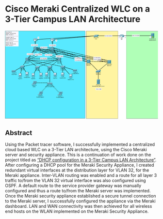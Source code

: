 # Cisco Meraki Centralized WLC on a 3-Tier Campus LAN Architecture

![image](https://github.com/ascotlan/Cisco-Meraki-Centralized-WLC-on-a-3-Tier-Campus-LAN-Architecture/blob/main/topology.png)

## Abstract

Using the Packet tracer software, I successfully implemented a centralized cloud based WLC on a 3-Tier LAN architecture, using the Cisco Meraki server and security appliance. This is a continuation of work done on the project titled as [“DHCP configuration in a 3-Tier Campus LAN Architecture”](https://github.com/ascotlan/DHCP-configuration-in-a-3-Tier-Campus-LAN-Architecture). After configuring a DHCP pool for the Meraki Security Appliance, I created redundant virtual interfaces at the distribution layer for VLAN 32, for the Meraki appliance. Inter-VLAN routing was enabled and a route for all layer 3 traffic to/from the VLAN 32 virtual interface was also configured using OSPF. A default route to the service provider gateway was manually configured and thus a route to/from the Meraki server was implemented. Once the Meraki security appliance established a secure tunnel connection to the Meraki server, I successfully configured the appliance via the Meraki dashboard. LAN and WAN connectivity was then achieved for all wireless end hosts on the WLAN implemented on the Meraki Security Appliance.
